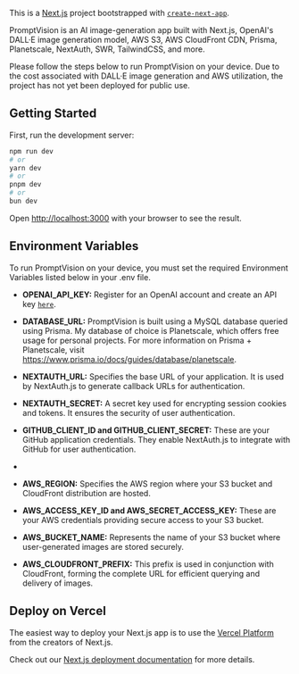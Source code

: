 This is a [Next.js](https://nextjs.org/) project bootstrapped with [`create-next-app`](https://github.com/vercel/next.js/tree/canary/packages/create-next-app).

PromptVision is an AI image-generation app built with Next.js, OpenAI's DALL·E image generation model, AWS S3, AWS CloudFront CDN, Prisma, Planetscale, NextAuth, SWR, TailwindCSS, and more.

Please follow the steps below to run PromptVision on your device. Due to the cost associated with DALL·E image generation and AWS utilization, the project has not yet been deployed for public use. 

## Getting Started

First, run the development server:

```bash
npm run dev
# or
yarn dev
# or
pnpm dev
# or
bun dev
```

Open [http://localhost:3000](http://localhost:3000) with your browser to see the result.

## Environment Variables

To run PromptVision on your device, you must set the required Environment Variables listed below in your .env file.

- **OPENAI_API_KEY:** Register for an OpenAI account and create an API key [`here`](https://openai.com/blog/openai-api).
- **DATABASE_URL:** PromptVision is built using a MySQL database queried using Prisma. My database of choice is Planetscale, which offers free usage for personal projects. For more information on Prisma + Planetscale, visit https://www.prisma.io/docs/guides/database/planetscale.
- **NEXTAUTH_URL:** Specifies the base URL of your application. It is used by NextAuth.js to generate callback URLs for authentication.

- **NEXTAUTH_SECRET:** A secret key used for encrypting session cookies and tokens. It ensures the security of user authentication.

- **GITHUB_CLIENT_ID and GITHUB_CLIENT_SECRET:** These are your GitHub application credentials. They enable NextAuth.js to integrate with GitHub for user authentication.
- 
- **AWS_REGION:** Specifies the AWS region where your S3 bucket and CloudFront distribution are hosted.

- **AWS_ACCESS_KEY_ID and AWS_SECRET_ACCESS_KEY:** These are your AWS credentials providing secure access to your S3 bucket.

- **AWS_BUCKET_NAME:** Represents the name of your S3 bucket where user-generated images are stored securely.

- **AWS_CLOUDFRONT_PREFIX:** This prefix is used in conjunction with CloudFront, forming the complete URL for efficient querying and delivery of images.



## Deploy on Vercel

The easiest way to deploy your Next.js app is to use the [Vercel Platform](https://vercel.com/new?utm_medium=default-template&filter=next.js&utm_source=create-next-app&utm_campaign=create-next-app-readme) from the creators of Next.js.

Check out our [Next.js deployment documentation](https://nextjs.org/docs/deployment) for more details.
